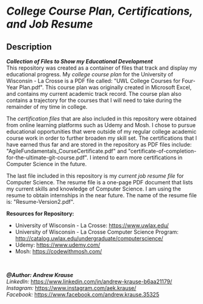 # *College Course Plan, Certifications, and Job Resume*


## Description
**_Collection of Files to Show my Educational Development_** <br/>
This repository was created as a container of files that track and display my educational progress. My *college course plan* for the University of Wisconsin - La Crosse is a PDF file called: "UWL College Courses for Four-Year Plan.pdf". This course plan was originally created in Microsoft Excel, and contains my current academic track record. The course plan also contains a trajectory for the courses that I will need to take during the remainder of my time in college. 

The *certification files* that are also included in this repository were obtained from online learning platforms such as Udemy and Mosh. I chose to pursue educational opportunities that were outside of my regular college academic course work in order to further broaden my skill set. The certifications that I have earned thus far and are stored in the repository as PDF files include: "AgileFundamentals_CourseCertificate.pdf" and "certificate-of-completion-for-the-ultimate-git-course.pdf". I intend to earn more certifications in Computer Science in the future.

The last file included in this repository is my *current job resume file* for Computer Science. The resume file is a one-page PDF document that lists my current skills and knowledge of Computer Science. I am using the resume to obtain internships in the near future. The name of the resume file is: "Resume-Version2.pdf".

**Resources for Repository:**
- University of Wisconsin - La Crosse: https://www.uwlax.edu/
- University of Wisconsin - La Crosse Computer Science Program: http://catalog.uwlax.edu/undergraduate/computerscience/
- Udemy: https://www.udemy.com/
- Mosh: https://codewithmosh.com/
<p>&nbsp;</p>

**_@Author: Andrew Krause_** <br/>
*LinkedIn:* https://www.linkedin.com/in/andrew-krause-b6aa21179/ <br/>
*Instagram:* https://www.instagram.com/aek.krause/ <br/>
*Facebook:* https://www.facebook.com/andrew.krause.35325

